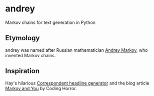 # andrey
Markov chains for text generation in Python

## Etymology
andrey was named after Russian mathematician [Andrey Markov](https://en.wikipedia.org/wiki/Andrey_Markov), who invented Markov chains.

## Inspiration
Hay's hilarious [Correspondent headline generator](https://www.haykranen.nl/work/correspondent) and the blog article [Markov and You](https://blog.codinghorror.com/markov-and-you/) by Coding Horror.
